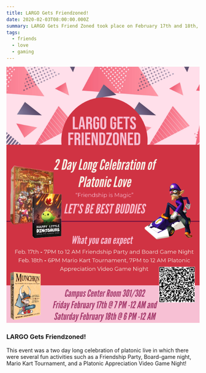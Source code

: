 ```yaml
---
title: LARGO Gets Friendzoned!
date: 2020-02-03T08:00:00.000Z
summary: LARGO Gets Friend Zoned took place on February 17th and 18th, 2023
tags:
  - friends
  - love
  - gaming
---
```


![ARGO Friendzoned Poster](/src/assets/img/largo_gets_friend_zoned.jpg "ARGO Formal Poster")

### LARGO Gets Friendzoned!

This event was a two day long celebration of platonic live in which there were several fun activities such as a Friendship Party, Board-game night, Mario Kart Tournament, and a Platonic Appreciation Video Game Night!